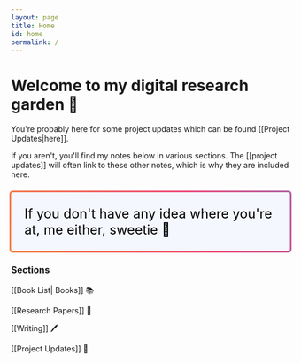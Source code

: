 ```yaml
---
layout: page
title: Home
id: home
permalink: /
---
```


# Welcome to my digital research garden 🐧

You're probably here for some project updates which can be found [[Project Updates|here]].

If you aren't, you'll find my notes below in various sections. The [[project updates]] will often link to these other notes, which is why they are included here.

<p class="gradient-border" id="box" style="padding: 1em 1em; background: #f5f7ff; border-radius: 4px;">
  If you don't have any idea where you're at, me either, sweetie 🧡
</p>

### Sections

[[Book List| Books]] 📚

[[Research Papers]] 📜

[[Writing]] 🖊️

[[Project Updates]] 🚧

<style>
  .wrapper {
    max-width: 46em;
  }

@import url('https://fonts.googleapis.com/css?family=Raleway:200');

#box {
  color: black;
  font-size: 1.5rem;
}
.gradient-border {
  --borderWidth: 3px;
  background: #1D1F20;
  position: relative;
  border-radius: var(--borderWidth);
}
.gradient-border:after {
  content: '';
  position: absolute;
  top: calc(-1 * var(--borderWidth));
  left: calc(-1 * var(--borderWidth));
  height: calc(100% + var(--borderWidth) * 2);
  width: calc(100% + var(--borderWidth) * 2);
  background: linear-gradient(60deg, #f79533, #f37055, #ef4e7b, #a166ab, #5073b8, #1098ad, #07b39b, #6fba82);
  border-radius: calc(2 * var(--borderWidth));
  z-index: -1;
  animation: animatedgradient 3s ease alternate infinite;
  background-size: 300% 300%;
}


@keyframes animatedgradient {
  0% {
    background-position: 0% 50%;
  }
  50% {
    background-position: 100% 50%;
  }
  100% {
    background-position: 0% 50%;
  }
}

</style>

